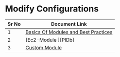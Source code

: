 # Modify Configurations

| Sr No | Document Link |
| ------ | ------ |
| 1 | [Basics Of Modules and Best Practices ][PlDa] |
| 2 | [Ec2-Module ][PlDb] |
| 3 | [Custom Module ][PlDc] |

[PlDa]: <./BasicsOfModules.md>
[P1Db]: <./ec2-Module.md>
[PlDc]: <./customModule.md>

